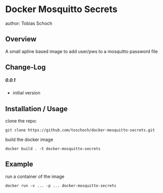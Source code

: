 Docker Mosquitto Secrets
===============================
author: Tobias Schoch

Overview
--------

A small apline based image to add user/pws to a mosquitto password file


Change-Log
----------
##### 0.0.1
* initial version


Installation / Usage
--------------------
clone the repo:

```
git clone https://github.com/toschoch/docker-mosquitto-secrets.git
```
build the docker image
```
docker build . -t docker-mosquitto-secrets
```

Example
-------

run a container of the image
```
docker run -v ... -p ... docker-mosquitto-secrets
```